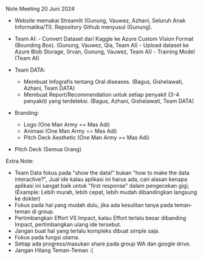Note Meeting 20 Juni 2024

- Website memakai Streamlit (Gunung, Vauwez, Azhani, Seluruh Anak Informatika/TI). Repository Github menyusul (Gunung).

- Team AI:
	  - Convert Dataset dari Kaggle ke Azure Custom Vision Format (Bounding Box). (Gunung, Vauwez, Qia, Team AI)
	  - Upload dataset ke Azure Blob Storage, (Irvan, Gunung, Vauwez, Team AI)
	  - Training Model (Team AI)

- Team DATA:
	- Membuat Infografis tentang Oral diseases. (Bagus, Gishelawati, Azhani, Team DATA)
	- Membuat Report/Recommendation untuk setiap penyakit (3-4 penyakit) yang terdeteksi. (Bagus, Azhani, Gishelawati, Team DATA)

- Branding:
	- Logo (One Man Army == Mas Adi)
	- Animasi (One Man Army == Mas Adi)
	- Pitch Deck Aesthetic (One Man Army == Mas Adi)

- Pitch Deck (Semua Orang)

Extra Note:
- Team Data fokus pada "show the data!" bukan "how to make the data interactive?", Jual ide kalau aplikasi ini harus ada, cari alasan kenapa aplikasi ini sangat baik untuk "first response" dalam pengecekan gigi, (Example: Lebih murah, lebih cepat, lebih mudah dibandingkan langsung ke dokter) 
- Fokus pada hal yang mudah dulu, jika ada kesulitan tanya pada teman-teman di group.
- Pertimbangkan Effort VS Impact, kalau Effort terlalu besar dibanding Impact, pertimbangkan ulang ide tersebut.
- Jangan buat hal yang terlalu kompleks dibuat simple saja.
- Fokus pada fungsi utama.
- Setiap ada progress/masukan share pada group WA dan google drive.
- Jangan Hilang Teman-Teman :(